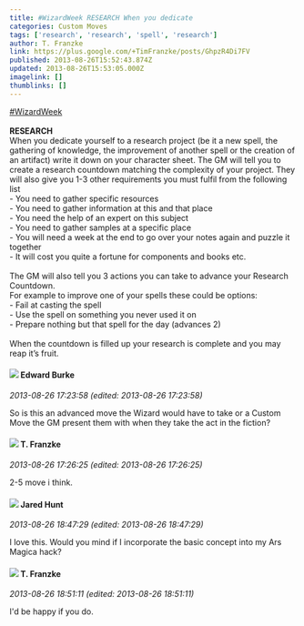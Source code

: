 ```yaml
---
title: #WizardWeek RESEARCH When you dedicate
categories: Custom Moves
tags: ['research', 'research', 'spell', 'research']
author: T. Franzke
link: https://plus.google.com/+TimFranzke/posts/GhpzR4Di7FV
published: 2013-08-26T15:52:43.874Z
updated: 2013-08-26T15:53:05.000Z
imagelink: []
thumblinks: []
---
```


 <a rel="nofollow" class="ot-hashtag" href="https://plus.google.com/s/%23WizardWeek/posts">#WizardWeek</a>   <br /><br /><b>RESEARCH</b><br />When you dedicate yourself to a research project (be it a new spell, the gathering of knowledge, the improvement of another spell or the creation of an artifact) write it down on your character sheet. The GM will tell you to create a research countdown matching the complexity of your project. They will also give you 1-3 other requirements you must fulfil from the following list<br />- You need to gather specific resources<br />- You need to gather information at this and that place<br />- You need the help of an expert on this subject<br />- You need to gather samples at a specific place<br />- You will need a week at the end to go over your notes again and puzzle it together<br />- It will cost you quite a fortune for components and books etc. <br /><br />The GM will also tell you 3 actions you can take to advance your Research Countdown. <br />For example to improve one of your spells these could be options:<br />- Fail at casting the spell<br />- Use the spell on something you never used it on<br />- Prepare nothing but that spell for the day (advances 2)<br /><br />When the countdown is filled up your research is complete and you may reap it’s fruit. 
<div id='comment z12ogzqz4nv5gxwex23hutsxszipin4th'>
  <h4><img src='{{site.baseurl}}//images/avatars/115289408999762405053_photo.jpg'> Edward Burke</h4>
      <p><cite>2013-08-26 17:23:58 (edited: 2013-08-26 17:23:58)</cite></p>
        <p>So is this an advanced move the Wizard would have to take or a Custom Move the GM present them with when they take the act in the fiction?</p>
</div>
        

<div id='comment z12ogzqz4nv5gxwex23hutsxszipin4th'>
  <h4><img src='{{site.baseurl}}//images/avatars/110330901807759406775_photo.jpg'> T. Franzke</h4>
      <p><cite>2013-08-26 17:26:25 (edited: 2013-08-26 17:26:25)</cite></p>
        <p>2-5 move i think. </p>
</div>
        

<div id='comment z12ogzqz4nv5gxwex23hutsxszipin4th'>
  <h4><img src='{{site.baseurl}}//images/avatars/114672456174673088574_photo.jpg'> Jared Hunt</h4>
      <p><cite>2013-08-26 18:47:29 (edited: 2013-08-26 18:47:29)</cite></p>
        <p>I love this. Would you mind if I incorporate the basic concept into my Ars Magica hack?</p>
</div>
        

<div id='comment z12ogzqz4nv5gxwex23hutsxszipin4th'>
  <h4><img src='{{site.baseurl}}//images/avatars/110330901807759406775_photo.jpg'> T. Franzke</h4>
      <p><cite>2013-08-26 18:51:11 (edited: 2013-08-26 18:51:11)</cite></p>
        <p>I&#39;d be happy if you do. </p>
</div>
        